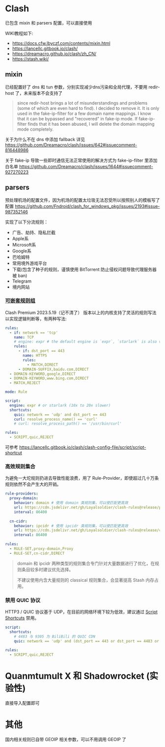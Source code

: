 # Clash

已包含 mixin 和 parsers 配置，可以直接使用

WIKI教程如下:

- https://docs.cfw.lbyczf.com/contents/mixin.html
- https://lancellc.gitbook.io/clash/
- https://dreamacro.github.io/clash/zh_CN/
- https://stash.wiki/

## mixin

已经配置好了 dns 和 tun 参数，分别实现减少dns污染和全局代理，不要用 redir-host 了，未来版本不会支持了

> since redir-host brings a lot of misunderstandings and problems (some of which are even hard to find). I decided to remove it. It is only used in the fake-ip-filter for a few domain name mappings. I know that it can be bypassed and "recovered" in fake-ip mode. If fake-ip-filter finds that it has been abused, I will delete the domain mapping mode completely.

关于为什么不在 dns 中添加 fallback 详见 https://github.com/Dreamacro/clash/issues/642#issuecomment-816448986

关于 fake-ip 导致一些即时通信无法正常使用的解决方式为 fake-ip-filter 里添加白名单 https://github.com/Dreamacro/clash/issues/1644#issuecomment-927270223

## parsers

预处理机场的配置文件，因为机场的配置太垃圾无法忍受所以按照别人的模板写了配置 https://github.com/Fndroid/clash_for_windows_pkg/issues/2193#issue-987352146

实现了以下分流规则：
- 广告、劫持、隐私拦截
- Apple系
- Microsoft系
- Google系
- 巴哈姆特
- 常用境外游戏平台
- 下载(包含了种子的规则，谨慎使用 BitTorrent 防止侵权问题导致代理服务器被 ban)
- Telegram
- 境内网站

### [可嵌套规则组](https://dreamacro.github.io/clash/zh_CN/premium/script-shortcuts.html)

Clash Premium 2023.5.19（记不清了） 版本以上的内核支持了灵活的规则写法以实现逻辑判断等，有两种写法:

```yaml
rules:
  - if: network == 'tcp'
    name: TCP
    # engine: expr # the default engine is `expr`, `starlark` is also valid
    rules:
      - if: dst_port == 443
        name: HTTPS
        rules:
          - MATCH,DIRECT
      - DOMAIN-SUFFIX,baidu.com,DIRECT
  - DOMAIN-KEYWORD,google,DIRECT
  - DOMAIN-KEYWORD,www.bing.com,DIRECT
  - MATCH,REJECT
```

```yaml
mode: Rule

script:
  engine: expr # or starlark (10x to 20x slower)
  shortcuts:
    quic: network == 'udp' and dst_port == 443
    curl: resolve_process_name() == 'curl'
    # curl: resolve_process_path() == '/usr/bin/curl'

rules:
  - SCRIPT,quic,REJECT
```

可参考 https://lancellc.gitbook.io/clash/clash-config-file/script/script-shortcut

### 高效规则集合

为避免一大坨规则扔进去导致性能浪费，用了 Rule-Provider，即使超过几十万条规则依然不会产生大的开销。

```yaml
rule-providers:
  proxy-domain:
    behavior: domain # 使用 domain 类规则集，可以使匹配更高效
    url: https://cdn.jsdelivr.net/gh/Loyalsoldier/clash-rules@release/proxy.txt
    interval: 86400
 
  cn-cidr:
    behavior: ipcidr # 使用 ipcidr 类规则集，可以使匹配更高效
    url: https://cdn.jsdelivr.net/gh/Loyalsoldier/clash-rules@release/cncidr.txt
    interval: 86400
 
rules:
  - RULE-SET,proxy-domain,Proxy
  - RULE-SET,cn-cidr,DIRECT
```

> domain 和 ipcidr 两种类型的规则集合专门针对大量数据进行了优化，在规则条目较多时建议优先选择。
>
> 不建议使用内含大量规则的 classical 规则集合，会显著提高 Stash 内存占用。

### 禁用 QUIC 协议

HTTP3 / QUIC 协议基于 UDP，在目前的网络环境下较为低效，建议通过 [Script Shortcuts](#可嵌套规则组) 禁用。

```yaml
script:
  shortcuts:
    # 4483 与 9305 为 BiliBili 的 QUIC CDN
    quic: network == 'udp' and (dst_port == 443 or dst_port == 4483 or dst_port == 9305)
 
rules:
  - SCRIPT,quic,REJECT
```

# Quanmtumult X 和 Shadowrocket (实验性)

直接导入配置即可

# 其他

国内相关规则已自带 GEOIP 相关参数，可以不用调用 GEOIP 了
